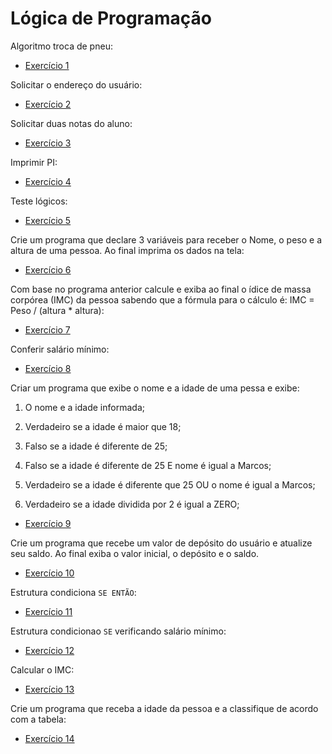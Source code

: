 # Lógica de Programação

Algoritmo troca de pneu:

- [Exercício 1](https://github.com/MatheusSGomes/beacademy-devstart-logicadeprogramacao/blob/main/Exerc%C3%ADcio%201%20-%20Algotirmo%20Troca%20de%20Pneu)

Solicitar o endereço do usuário:

- [Exercício 2](https://github.com/MatheusSGomes/beacademy-devstart-logicadeprogramacao/blob/main/Exerc%C3%ADcio%202.ALG)

Solicitar duas notas do aluno:

- [Exercício 3](https://github.com/MatheusSGomes/beacademy-devstart-logicadeprogramacao/blob/main/Exerc%C3%ADcio%203.ALG)

Imprimir PI:

- [Exercício 4](https://github.com/MatheusSGomes/beacademy-devstart-logicadeprogramacao/blob/main/Exerc%C3%ADcio%204.alg)

Teste lógicos:

- [Exercício 5](https://github.com/MatheusSGomes/beacademy-devstart-logicadeprogramacao/blob/main/Exerc%C3%ADcio%205.ALG)

Crie um programa que declare 3 variáveis para receber o Nome, o peso e a altura de uma pessoa. Ao final imprima os dados na tela:

- [Exercício 6](https://github.com/MatheusSGomes/beacademy-devstart-logicadeprogramacao/blob/main/Exerc%C3%ADcio%206.ALG)

Com base no programa anterior calcule e exiba ao final o ídice de massa corpórea (IMC) da pessoa sabendo que a fórmula para o cálculo é: IMC = Peso / (altura * altura):

- [Exercício 7](https://github.com/MatheusSGomes/beacademy-devstart-logicadeprogramacao/blob/main/Exerc%C3%ADcio%207.ALG)

Conferir salário mínimo:

- [Exercício 8](https://github.com/MatheusSGomes/beacademy-devstart-logicadeprogramacao/blob/main/Exerc%C3%ADcio%208.ALG)

Criar um programa que exibe o nome e a idade de uma pessa e exibe:

1. O nome e a idade informada;

2. Verdadeiro se a idade é maior que 18;

3. Falso se a idade é diferente de 25;

4. Falso se a idade é diferente de 25 E nome é igual a Marcos;

5. Verdadeiro se a idade é diferente que 25 OU o nome é igual a Marcos;

6. Verdadeiro se a idade dividida por 2 é igual a ZERO;
- [Exercício 9](https://github.com/MatheusSGomes/beacademy-devstart-logicadeprogramacao/blob/main/Exerc%C3%ADcio%209.ALG)

Crie um programa que recebe um valor de depósito do usuário e atualize seu saldo. Ao final exiba o valor inicial, o depósito e o saldo.

- [Exercício 10](https://github.com/MatheusSGomes/beacademy-devstart-logicadeprogramacao/blob/main/Exerc%C3%ADcio%2010.ALG)

Estrutura condiciona `SE ENTÃO`:

- [Exercício 11](https://github.com/MatheusSGomes/beacademy-devstart-logicadeprogramacao/blob/main/Exerc%C3%ADcio%2011.ALG)

Estrutura condicionao `SE` verificando salário mínimo:

- [Exercício 12](https://github.com/MatheusSGomes/beacademy-devstart-logicadeprogramacao/blob/main/Exerc%C3%ADcio%2012.ALG)

Calcular o IMC:

- [Exercício 13](https://github.com/MatheusSGomes/beacademy-devstart-logicadeprogramacao/blob/main/Exerc%C3%ADcio%2013.ALG)

Crie um programa que receba a idade da pessoa e a classifique de acordo com a tabela:

- [Exercício 14](https://github.com/MatheusSGomes/beacademy-devstart-logicadeprogramacao/blob/main/Exerc%C3%ADcio%2014.ALG)
